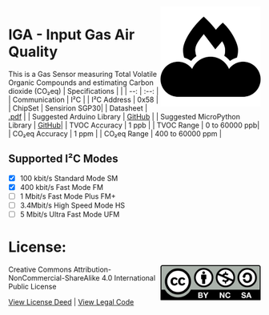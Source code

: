 <img src="assets/IGA.svg" width=200 align="right">

# IGA - Input Gas Air Quality
This is a Gas Sensor measuring Total Volatile Organic Compounds and estimating Carbon dioxide (CO₂eq) 
| Specifications | |
| --: | :--: |
| Communication | I²C |
| I²C Address | 0x58 |
| ChipSet | Sensirion SGP30|
| Datasheet | [.pdf](https://sensirion.com/media/documents/984E0DD5/61644B8B/Sensirion_Gas_Sensors_Datasheet_SGP30.pdf) |
| Suggested Arduino Library | [GitHub](https://github.com/sparkfun/SparkFun_SGP30_Arduino_Library) |
| Suggested MicroPython Library | [GitHub](https://github.com/adafruit/Adafruit_CircuitPython_SGP30)|
| TVOC Accuracy | 1 ppb |
| TVOC Range | 0 to 60000 ppb|
| CO₂eq Accuracy | 1 ppm |
| CO₂eq Range | 400 to 60000 ppm |

## Supported I²C Modes
- [x] 100 kbit/s Standard Mode SM
- [x] 400 kbit/s Fast Mode	FM
- [ ] 1 Mbit/s Fast Mode Plus	FM+
- [ ] 3.4Mbit/s High Speed Mode	HS
- [ ] 5 Mbit/s Ultra Fast Mode	UFM

# License: 
<img src="assets/CC-BY-NC-SA.svg" width=200 align="right">
Creative Commons Attribution-NonCommercial-ShareAlike 4.0 International Public License

[View License Deed](https://creativecommons.org/licenses/by-nc-sa/4.0/) | [View Legal Code](https://creativecommons.org/licenses/by-nc-sa/4.0/legalcode)
